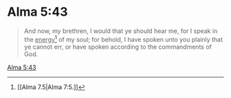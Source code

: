 # Alma 5:43

> And now, my brethren, I would that ye should hear me, for I speak in the <u>energy</u>[^a] of my soul; for behold, I have spoken unto you plainly that ye cannot err, or have spoken according to the commandments of God.

[Alma 5:43](https://www.churchofjesuschrist.org/study/scriptures/bofm/alma/5?lang=eng&id=p43#p43)


[^a]: [[Alma 7.5|Alma 7:5.]]
